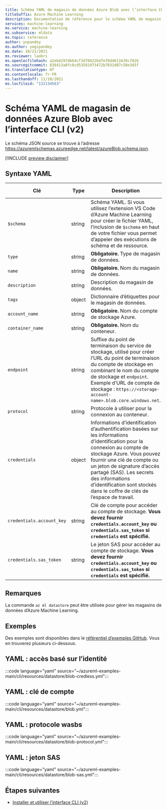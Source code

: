 ```yaml
---
title: Schéma YAML de magasin de données Azure Blob avec l’interface CLI (v2)
titleSuffix: Azure Machine Learning
description: Documentation de référence pour le schéma YAML de magasin de données Azure Blob avec l’interface CLI (v2).
services: machine-learning
ms.service: machine-learning
ms.subservice: mldata
ms.topic: reference
author: ynpandey
ms.author: yogipandey
ms.date: 10/21/2021
ms.reviewer: laobri
ms.openlocfilehash: a2eb42974b64cf3d70422b4fef8d4611639cf826
ms.sourcegitcommit: 838413a8fc8cd53581973472b7832d87c58e3d5f
ms.translationtype: HT
ms.contentlocale: fr-FR
ms.lasthandoff: 11/10/2021
ms.locfileid: "132134563"
---
```

# <a name="cli-v2-azure-blob-datastore-yaml-schema"></a>Schéma YAML de magasin de données Azure Blob avec l’interface CLI (v2)

Le schéma JSON source se trouve à l’adresse https://azuremlschemas.azureedge.net/latest/azureBlob.schema.json.

[!INCLUDE [preview disclaimer](../../includes/machine-learning-preview-generic-disclaimer.md)]

## <a name="yaml-syntax"></a>Syntaxe YAML

| Clé | Type | Description | Valeurs autorisées | Valeur par défaut |
| --- | ---- | ----------- | -------------- | ------- |
| `$schema` | string | Schéma YAML. Si vous utilisez l’extension VS Code d’Azure Machine Learning pour créer le fichier YAML, l’inclusion de `$schema` en haut de votre fichier vous permet d’appeler des exécutions de schéma et de ressource. | | |
| `type` | string | **Obligatoire.** Type de magasin de données. | `azure_blob` | |
| `name` | string | **Obligatoire.** Nom du magasin de données. | | |
| `description` | string | Description du magasin de données. | | |
| `tags` | object | Dictionnaire d’étiquettes pour le magasin de données. | | |
| `account_name` | string | **Obligatoire.** Nom du compte de stockage Azure. | | |
| `container_name` | string | **Obligatoire.** Nom du conteneur. | | |
| `endpoint` | string | Suffixe du point de terminaison du service de stockage, utilisé pour créer l’URL du point de terminaison du compte de stockage en combinant le nom du compte de stockage et `endpoint`. Exemple d’URL de compte de stockage : `https://<storage-account-name>.blob.core.windows.net`. | | `core.windows.net` |
| `protocol` | string | Protocole à utiliser pour la connexion au conteneur. | `https`, `wasbs` | `https` |
| `credentials` | object | Informations d’identification d’authentification basées sur les informations d’identification pour la connexion au compte de stockage Azure. Vous pouvez fournir une clé de compte ou un jeton de signature d’accès partagé (SAS). Les secrets des informations d’identification sont stockés dans le coffre de clés de l’espace de travail. | | |
| `credentials.account_key` | string | Clé de compte pour accéder au compte de stockage. **Vous devez fournir `credentials.account_key` ou `credentials.sas_token` si `credentials` est spécifié.** | | |
| `credentials.sas_token` | string | Le jeton SAS pour accéder au compte de stockage. **Vous devez fournir `credentials.account_key` ou `credentials.sas_token` si `credentials` est spécifié.** | | |

## <a name="remarks"></a>Remarques

La commande `az ml datastore` peut être utilisée pour gérer les magasins de données d’Azure Machine Learning.

## <a name="examples"></a>Exemples

Des exemples sont disponibles dans le [référentiel d’exemples GitHub](https://github.com/Azure/azureml-examples/tree/main/cli/resources/datastore). Vous en trouverez plusieurs ci-dessous.

## <a name="yaml-identity-based-access"></a>YAML : accès basé sur l’identité

:::code language="yaml" source="~/azureml-examples-main/cli/resources/datastore/blob-credless.yml":::

## <a name="yaml-account-key"></a>YAML : clé de compte

:::code language="yaml" source="~/azureml-examples-main/cli/resources/datastore/blob.yml":::

## <a name="yaml-wasbs-protocol"></a>YAML : protocole wasbs

:::code language="yaml" source="~/azureml-examples-main/cli/resources/datastore/blob-protocol.yml":::

## <a name="yaml-sas-token"></a>YAML : jeton SAS

:::code language="yaml" source="~/azureml-examples-main/cli/resources/datastore/blob-sas.yml":::

## <a name="next-steps"></a>Étapes suivantes

- [Installer et utiliser l’interface CLI (v2)](how-to-configure-cli.md)
